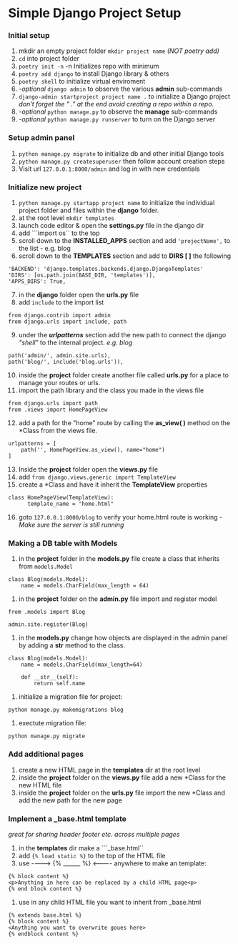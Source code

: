 # Simple Django Project Setup

### Initial setup

1. mkdir an empty project folder ```mkdir project name``` *(NOT poetry add)*
2. ``cd`` into project folder
3. ```poetry init -n``` -n Initializes repo with minimum
4. ```poetry add django``` to install Django library & others
5. ```poetry shell``` to initialize virtual enviroment
6. -*optional* ```django admin``` to observe the various **admin** sub-commands
7. ```django-admin startproject project name .``` to initialize a Django project *don't forget the " ." at the end avoid creating a repo within a repo.*
8. -*optional* ```python manage.py``` to observe the **manage** sub-commands
9. -*optional* ```python manage.py runserver``` to turn on the Django server

### Setup admin panel

1. ```python manage.py migrate``` to initialize db and other initial Django tools
2. ```python manage.py createsuperuser``` then follow account creation steps
3. Visit url ```127.0.0.1:8000/admin``` and log in with new credentials

### Initialize new project

1. ```python manage.py startapp project name``` to initialize the individual project folder and files within the **django** folder.
2. at the root level ```mkdir templates```
3. launch code editor & open the **settings.py** file in the django dir
4. add ```import os`` to the top
5. scroll down to the **INSTALLED_APPS** section and add ```'projectName',``` to the list - e.g. blog
6. scroll down to the **TEMPLATES** section and add to **DIRS [ ]** the following

```
'BACKEND': 'django.templates.backends.django.DjangoTemplates'
'DIRS': [os.path.join(BASE_DIR, 'templates')],
'APPS_DIRS': True,
```

7. in the **django** folder open the **urls.py** file
8. add ```include``` to the import list

```
from django.contrib import admin
from django.urls import include, path
```

9. under the ***urlpatterns*** section add the new path to connect the django *"shell"* to the internal project. *e.g. blog*  

```
path('admin/', admin.site.urls),
path('blog/', include('blog.urls')),
```

10. inside the **project** folder create another file called **urls.py** for a place to manage your routes or urls.
11. import the path library and the class you made in the views file

```
from django.urls import path
from .views import HomePageView
```

12. add a path for the "home" route by calling the **as_view( )** method on the *Class from the views file.
```
urlpatterns = [
    path('', HomePageView.as_view(), name="home")
]
```

13. Inside the **project** folder open the **views.py** file 
14. add ```from django.views.generic import TemplateView```
15. create a *Class and have it inherit the **TemplateView** properties

```
class HomePageView(TemplateView):
      template_name = "home.html"
```
16.  goto ```127.0.0.1:8000/blog``` to verify your home.html route is working
  -*Make sure the server is still running*


### Making a DB table with Models

1. in the **project** folder in the **models.py** file create a class that inherits from ```models.Model```
   
```
class Blog(models.Model):
    name = models.CharField(max_length = 64)
```
1. in the **project** folder on the **admin.py** file import and register model
```
from .models import Blog
```
```
admin.site.register(Blog)
```
1. in the **models.py** change how objects are displayed in the admin panel by adding a __str__ method to the class.
```
class Blog(models.Model):
    name = models.CharField(max_length=64)

    def __str__(self):
        return self.name
```
1. initialize a migration file for project:
```
python manage.py makemigrations blog
```

1. exectute migration file:
```
python manage.py migrate
```

### Add additional pages

1. create a new HTML page in the **templates** dir at the root level
2. inside the **project** folder on the **views.py** file add a new *Class for the new HTML file
3. inside the **project** folder on the **urls.py** file import the new *Class and add the new path for the new page

### Implement a _base.html template
*great for sharing header footer etc. across multiple pages*

1. in the **templates** dir make a ```_base.html``
2. add ```{% load static %}``` to the top of the HTML file
3. use ----> {% ______ %} <---- anywhere to make an template:

```
{% block content %}
<p>Anything in here can be replaced by a child HTML page<p>
{% end block content %}
```

1. use in any child HTML file you want to inherit from _base.html

```
{% extends base.html %}
{% block content %}
<Anything you want to overwrite goues here>
{% endblock content %}
```

### 
